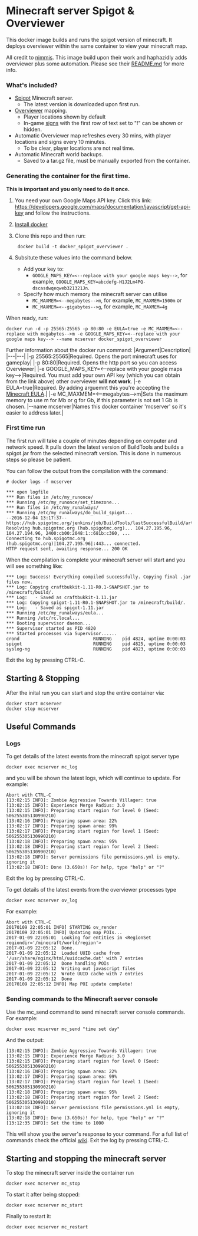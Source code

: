 # Minecraft server Spigot & Overviewer

This docker image builds and runs the spigot version of minecraft. It deploys overviewer within the same container to view your minecraft map.

All credit to [nimmis](https://github.com/nimmis). This image build upon their work and haphazidly adds overviewer plus some automation. Please see their [README.md](https://github.com/nimmis/docker-spigot) for more info.

### What's included?

- [Spigot](https://www.spigotmc.org) Minecraft server.
    - The latest version is downloaded upon first run.
- [Overviewer](https://overviewer.org/) mapping.
    - Player locations shown by default
    - In-game [signs](http://minecraft.gamepedia.com/Sign) with the first row of text set to "!" can be shown or hidden.
- Automatic Overviewer map refreshes every 30 mins, with player locations and signs every 10 minutes.
    - To be clear, player locations are not real time.
- Automatic Minecraft world backups.
    - Saved to a tar.gz file, must be manually exported from the container.

### Generating the container for the first time.

**This is important and you only need to do it once.**

1) You need your own Google Maps API key. Click this link: https://developers.google.com/maps/documentation/javascript/get-api-key and follow the instructions.
2) [Install docker](https://docs.docker.com/engine/installation/)
3) Clone this repo and then run:

        docker build -t docker_spigot_overviewer .
    
2) Subsitute these values into the command below.
    - Add your key to:
        - `GOOGLE_MAPS_KEY=<--replace with your google maps key-->`, for example, `GOOGLE_MAPS_KEY=abcdefg-H1J2Lm4PQ-dscasdwqeqweb321321Jn`.
    - Specify how much memory the minecraft server can utilise
        - `MC_MAXMEM=<--megabytes-->m`, for example, `MC_MAXMEM=1500m`
        or
        - `MC_MAXMEM=<--gigabytes-->g`, for example, `MC_MAXMEM=4g`

When ready, run:

    docker run -d -p 25565:25565 -p 80:80 -e EULA=true -e MC_MAXMEM=<--replace with megabytes-->m -e GOOGLE_MAPS_KEY=<--replace with your google maps key--> --name mcserver docker_spigot_overviewer

Further information about the docker run command: 
|Argument|Description|
|---|---|
|-p 25565:25565|Required. Opens the port minecraft uses for gameplay|
|-p 80:80|Required. Opens the http port so you can access Overviewer|
|-e GOOGLE_MAPS_KEY=<--replace with your google maps key-->|Required. You must add your own API key (which you can obtain from the link above) other overviewer **will not work**.
|-e EULA=true|Required. By adding arguemnt this you're accepting the [Minecraft EULA](https://account.mojang.com/documents/minecraft_eula).|
|-e MC_MAXMEM=<--megabytes-->m|Sets the maximum memory to use <size>m for Mb or <size>g for Gb, if this parameter is not set 1 Gb is chosen.
|--name mcserver|Names this docker container 'mcserver' so it's easier to address later.|

### First time run

The first run will take a couple of minutes depending on computer and network speed. It pulls down the latest version of BuildTools and builds a spigot.jar from the selected minecraft version. This is done in numerous steps so please be patient. 

You can follow the output from the compilation with the command:

	# docker logs -f mcserver

    *** open logfile
    *** Run files in /etc/my_runonce/
    *** Running /etc/my_runonce/set_timezone...
    *** Run files in /etc/my_runalways/
    *** Running /etc/my_runalways/do_build_spigot...
    --2016-12-04 13:17:37--  https://hub.spigotmc.org/jenkins/job/BuildTools/lastSuccessfulBuild/artifact/target/BuildTools.jar
    Resolving hub.spigotmc.org (hub.spigotmc.org)... 104.27.195.96, 104.27.194.96, 2400:cb00:2048:1::681b:c360, ...
    Connecting to hub.spigotmc.org (hub.spigotmc.org)|104.27.195.96|:443... connected.
    HTTP request sent, awaiting response... 200 OK

When the compilation is complete your minecraft server will start and you will see something like:

    *** Log: Success! Everything compiled successfully. Copying final .jar files now.
    *** Log: Copying craftbukkit-1.11-R0.1-SNAPSHOT.jar to /minecraft/build/.
    *** Log:   - Saved as craftbukkit-1.11.jar
    *** Log: Copying spigot-1.11-R0.1-SNAPSHOT.jar to /minecraft/build/.
    *** Log:   - Saved as spigot-1.11.jar
    *** Running /etc/my_runalways/eula...
    *** Running /etc/rc.local...
    *** Booting supervisor daemon...
    *** Supervisor started as PID 4820
    *** Started processes via Supervisor......
    crond                            RUNNING    pid 4824, uptime 0:00:03
    spigot                           RUNNING    pid 4825, uptime 0:00:03
    syslog-ng                        RUNNING    pid 4823, uptime 0:00:03

Exit the log by pressing CTRL-C.


## Starting & Stopping

After the inital run you can start and stop the entire container via:

	docker start mcserver
	docker stop mcserver


## Useful Commands

### Logs 
To get details of the latest events from the minecraft spigot server type

	docker exec mcserver mc_log

and you will be shown the latest logs, which will continue to update. For example:

	Abort with CTRL-C
	[13:02:15 INFO]: Zombie Aggressive Towards Villager: true
	[13:02:15 INFO]: Experience Merge Radius: 3.0
	[13:02:15 INFO]: Preparing start region for level 0 (Seed: 506255305130990210)
	[13:02:16 INFO]: Preparing spawn area: 22%
	[13:02:17 INFO]: Preparing spawn area: 99%
	[13:02:17 INFO]: Preparing start region for level 1 (Seed: 506255305130990210)
	[13:02:18 INFO]: Preparing spawn area: 95%
	[13:02:18 INFO]: Preparing start region for level 2 (Seed: 506255305130990210)
	[13:02:18 INFO]: Server permissions file permissions.yml is empty, ignoring it
	[13:02:18 INFO]: Done (3.650s)! For help, type "help" or "?"

Exit the log by pressing CTRL-C.

To get details of the latest events from the overviewer processes type

	docker exec mcserver ov_log

For example:

    Abort with CTRL-C
    20170109 22:05:01 INFO] STARTING ov_render
    20170109 22:05:01 INFO] Updating map POIs...
    2017-01-09 22:05:01  Looking for entities in <RegionSet regiondir='/minecraft/world/region'>
    2017-01-09 22:05:12  Done.
    2017-01-09 22:05:12  Loaded UUID cache from '/usr/share/nginx/html/uuidcache.dat' with 7 entries
    2017-01-09 22:05:12  Done handling POIs
    2017-01-09 22:05:12  Writing out javascript files
    2017-01-09 22:05:12  Wrote UUID cache with 7 entries
    2017-01-09 22:05:12  Done
    20170109 22:05:12 INFO] Map POI update complete!


### Sending commands to the Minecraft server console

Use the mc_send command to send minecraft server console commands. For example:

	docker exec mcserver mc_send "time set day"
	
And the output:

	[13:02:15 INFO]: Zombie Aggressive Towards Villager: true
	[13:02:15 INFO]: Experience Merge Radius: 3.0
	[13:02:15 INFO]: Preparing start region for level 0 (Seed: 506255305130990210)
	[13:02:16 INFO]: Preparing spawn area: 22%
	[13:02:17 INFO]: Preparing spawn area: 99%
	[13:02:17 INFO]: Preparing start region for level 1 (Seed: 506255305130990210)
	[13:02:18 INFO]: Preparing spawn area: 95%
	[13:02:18 INFO]: Preparing start region for level 2 (Seed: 506255305130990210)
	[13:02:18 INFO]: Server permissions file permissions.yml is empty, ignoring it
	[13:02:18 INFO]: Done (3.650s)! For help, type "help" or "?"
	[13:12:35 INFO]: Set the time to 1000

This will show you the server's response to your command. For a full list of commands check the official [wiki](http://minecraft.gamepedia.com/Commands#Summary_of_commands). Exit the log by pressing CTRL-C.

## Starting and stopping the minecraft server

To stop the minecraft server inside the container run

	docker exec mcserver mc_stop

To start it after being stopped:

	docker exec mcserver mc_start

Finally to restart it:

	docker exec mcserver mc_restart
